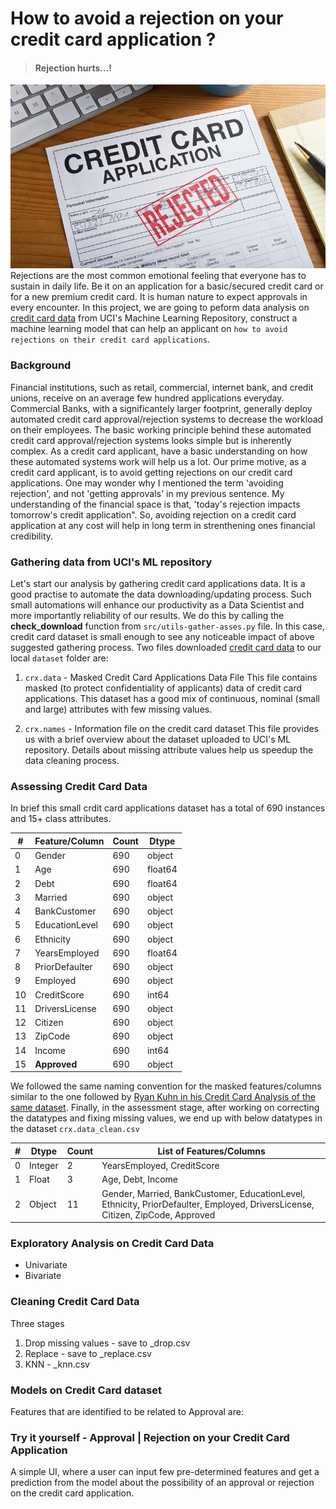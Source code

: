 # How to avoid a rejection on your credit card application ?

> #### Rejection hurts...!  
![moneytips.com](/images/moneytips_rejection.jpeg)
Rejections are the most common emotional feeling that everyone has to sustain in daily life. Be it on an application for a basic/secured credit card or for a new premium credit card. It is human nature to expect approvals in every encounter. In this project, we are going to peform data analysis on [credit card data](https://archive.ics.uci.edu/ml/datasets/default+of+credit+card+clients) from UCI's Machine Learning Repository, construct a machine learning model that can help an applicant on `how to avoid rejections on their credit card applications`.

### Background
Financial institutions, such as retail, commercial, internet bank, and credit unions, receive on an average few hundred applications everyday. Commercial Banks, with a significantely larger footprint, generally deploy automated credit card approval/rejection systems to decrease the workload on their employees. The basic working principle behind these automated credit card approval/rejection systems looks simple but is inherently complex. As a credit card applicant, have a basic understanding on how these automated systems work will help us a lot. Our prime motive, as a credit card applicant, is to avoid getting rejections on our credit card applications. One may wonder why I mentioned the term 'avoiding rejection', and not 'getting approvals' in my previous sentence. My understanding of the financial space is that, 'today's rejection impacts tomorrow's credit application". So, avoiding rejection on a credit card application at any cost will help in long term in strenthening ones financial credibility.

### Gathering data from UCI's ML repository
Let's start our analysis by gathering credit card applications data. It is a good practise to automate the data downloading/updating process. Such small automations will enhance our productivity as a Data Scientist and more importantly reliability of our results. We do this by calling the **check_download** function from `src/utils-gather-asses.py` file. In this case, credit card dataset is small enough to see any noticeable impact of above suggested gathering process. Two files downloaded [credit card data](https://archive.ics.uci.edu/ml/datasets/default+of+credit+card+clients) to our local  `dataset` folder are:

1. `crx.data` - Masked Credit Card Applications Data File
This file contains masked (to protect confidentiality of applicants) data of credit card applications. This dataset has a good mix of continuous, nominal (small and large) attributes with few missing values. 

2. `crx.names` - Information file on the credit card dataset
This file provides us with a brief overview about the dataset uploaded to UCI's ML repository. Details about missing attribute values help us speedup the data cleaning process.


### Assessing Credit Card Data
In brief this small crdit card applications dataset has a total of 690 instances and 15+ class attributes. 

| # |   Feature/Column  | Count |  Dtype |    
|---|  ---------------- | ------| -------|  
| 0 |  Gender           | 690   | object |
| 1 |  Age              | 690   | float64|
| 2 |  Debt             | 690   | float64|
| 3 |  Married          | 690   | object |
| 4 |  BankCustomer     | 690   | object |
| 5 |  EducationLevel   | 690   | object |
| 6 |  Ethnicity        | 690   | object |
| 7 |  YearsEmployed    | 690   | float64|
| 8 |  PriorDefaulter   | 690   | object |
| 9 |  Employed         | 690   | object |
| 10|  CreditScore      | 690   | int64  |
| 11|  DriversLicense   | 690   | object |
| 12|  Citizen          | 690   | object |
| 13|  ZipCode          | 690   | object |
| 14|  Income           | 690   | int64  |
| 15|  **Approved**     | 690   | object |

We followed the same naming convention for the masked features/columns similar to the one followed by [Ryan Kuhn in his Credit Card Analysis of the same dataset](http://rstudio-pubs-static.s3.amazonaws.com/73039_9946de135c0a49daa7a0a9eda4a67a72.html). Finally, in the assessment stage, after working on correcting the datatypes and fixing missing values, we end up with below datatypes in the dataset `crx.data_clean.csv`

| # |   Dtype  | Count |    List of Features/Columns |   
|---|  ------- | ------| ----------------------------|
| 0 |  Integer |   2   | YearsEmployed, CreditScore  | 
| 1 |  Float   |   3   | Age, Debt, Income           | 
| 2 |  Object  |  11   | Gender, Married, BankCustomer, EducationLevel, Ethnicity, PriorDefaulter, Employed, DriversLicense, Citizen, ZipCode, Approved |  



### Exploratory Analysis on Credit Card Data 
- Univariate
- Bivariate


### Cleaning Credit Card Data
Three stages
1. Drop missing values - save to _drop.csv
2. Replace - save to _replace.csv 
3. KNN - _knn.csv

### Models on Credit Card dataset
Features that are identified to be related to Approval are:


### Try it yourself - Approval | Rejection on your Credit Card Application 
A simple UI, where a user can input few pre-determined features and get a prediction from the model about the possibility of an approval or rejection on the credit card application.  

